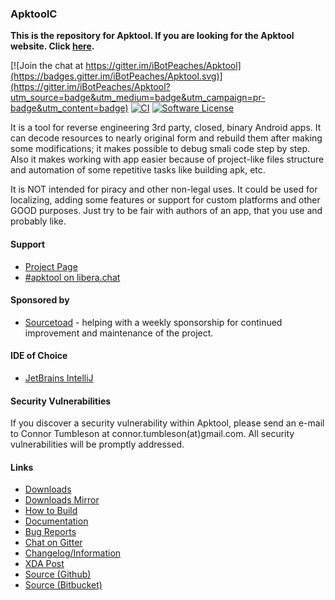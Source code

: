 ### ApktoolC
**This is the repository for Apktool. If you are looking for the Apktool website. Click [here](https://github.com/iBotPeaches/Apktool/tree/gh-pages).**

[![Join the chat at https://gitter.im/iBotPeaches/Apktool](https://badges.gitter.im/iBotPeaches/Apktool.svg)](https://gitter.im/iBotPeaches/Apktool?utm_source=badge&utm_medium=badge&utm_campaign=pr-badge&utm_content=badge)
[![CI](https://github.com/iBotPeaches/Apktool/actions/workflows/build.yml/badge.svg)](https://github.com/iBotPeaches/Apktool/actions/workflows/test.yml)
[![Software License](https://img.shields.io/badge/license-Apache%202.0-brightgreen.svg)](https://github.com/iBotPeaches/Apktool/blob/master/LICENSE)

It is a tool for reverse engineering 3rd party, closed, binary Android apps. It can decode resources to nearly original form and rebuild them after making some modifications; it makes possible to debug smali code step by step. Also it makes working with app easier because of project-like files structure and automation of some repetitive tasks like building apk, etc.

It is NOT intended for piracy and other non-legal uses. It could be used for localizing, adding some features or support for custom platforms and other GOOD purposes. Just try to be fair with authors of an app, that you use and probably like.

#### Support
- [Project Page](https://ibotpeaches.github.io/Apktool/)
- [#apktool on libera.chat](https://web.libera.chat/)

#### Sponsored by

* [Sourcetoad](https://www.sourcetoad.com/cool-tools/apktool/) - helping with a weekly sponsorship for continued improvement and maintenance of the project.

#### IDE of Choice

* [JetBrains IntelliJ](https://www.jetbrains.com/idea/)

#### Security Vulnerabilities

If you discover a security vulnerability within Apktool, please send an e-mail to Connor Tumbleson at connor.tumbleson(at)gmail.com. All security vulnerabilities will be promptly addressed.

#### Links
- [Downloads](https://bitbucket.org/iBotPeaches/apktool/downloads)
- [Downloads Mirror](https://connortumbleson.com/apktool/)
- [How to Build](https://ibotpeaches.github.io/Apktool/build/)
- [Documentation](https://ibotpeaches.github.io/Apktool/documentation/)
- [Bug Reports](https://github.com/iBotPeaches/Apktool/issues)
- [Chat on Gitter](https://gitter.im/iBotPeaches/Apktool)
- [Changelog/Information](https://ibotpeaches.github.io/Apktool/changes/)
- [XDA Post](https://forum.xda-developers.com/t/util-dec-2-2020-apktool-tool-for-reverse-engineering-apk-files.1755243/)
- [Source (Github)](https://github.com/iBotPeaches/Apktool)
- [Source (Bitbucket)](https://bitbucket.org/iBotPeaches/apktool/)

